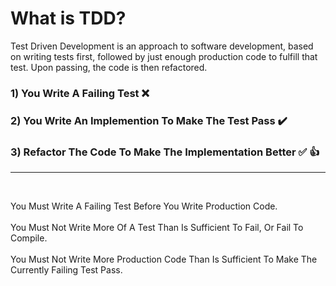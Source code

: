 # What is TDD?

Test Driven Development is an approach to software development, based on writing tests first, followed by just enough production code to fulfill that test. Upon passing, the code is then refactored.


### 1) You Write A Failing Test ❌ 

### 2) You Write An Implemention To Make The Test Pass ✔️

### 3) Refactor The Code To Make The Implementation Better ✅ 👍

<hr>

<br>

You Must Write A Failing Test Before You Write Production Code.
<br>
<br>
 You Must Not Write More Of A Test Than Is Sufficient To Fail, Or Fail To Compile.
<br>
<br>
You Must Not Write More Production Code Than Is Sufficient To Make The Currently Failing Test Pass. 





